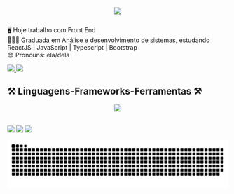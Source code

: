  
<h1 align="center">
<img src="https://readme-typing-svg.herokuapp.com/?font=Righteous&size=35&center=true&vCenter=true&width=500&height=70&duration=4000&lines=olá!+👋;+me+chamo+Katiele!;" />
</h1>

🖥️ Hoje trabalho com Front End <br>
👩🏽‍🎓 Graduada em Análise e desenvolvimento de sistemas, estudando ReactJS | JavaScript | Typescript | Bootstrap  <br>
😊 Pronouns: ela/dela

<div>
  <a href="https://github.com/Katieleolin">
    <img height="180em" src="https://github-readme-stats.vercel.app/api?username=Katieleolin&show_icons=true&theme=dracula&include_all_commits=true&count_private=true"/>
    <img height="180em" src="https://github-readme-stats.vercel.app/api/top-langs/?username=Katieleolin&layout=compact&langs_count=16&theme=dracula"/>
  </a>
</div>


<h2 >⚒️ Linguagens-Frameworks-Ferramentas ⚒️</h2>

<div align="center" >
  <img src="https://skillicons.dev/icons?i=react,bootstrap,html,css,vscode,github,tailwind,git,typescript,javascript,react,python,dotnet,c#," />
</div>



##
 
<div> 
  <a href="https://www.instagram.com/katieleolin/" target="_blank"><img src="https://img.shields.io/badge/-Instagram-%23E4405F?style=for-the-badge&logo=instagram&logoColor=white" target="_blank"></a>
  <a href = "mailto:katiele992@gmail.com"><img src="https://img.shields.io/badge/Gmail-D14836?style=for-the-badge&logo=gmail&logoColor=white" target="_blank"></a>
  <a href="https://www.linkedin.com/in/katiele-oliveira-1a0b2324" target="_blank"><img src="https://img.shields.io/badge/-LinkedIn-%230077B5?style=for-the-badge&logo=linkedin&logoColor=white" target="_blank"></a> 
</div>

![Snake animation](https://github.com/ellen2121/ellen2121/blob/output/github-contribution-grid-snake.svg)


  

 
